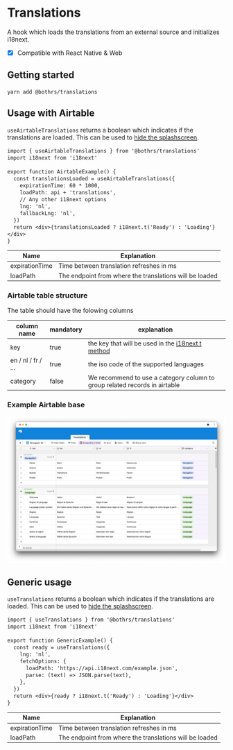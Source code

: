 # Translations

A hook which loads the translations from an external source and initializes i18next.

- [x] Compatible with React Native & Web

## Getting started

```
yarn add @bothrs/translations
```

## Usage with Airtable

`useAirtableTranslations` returns a boolean which indicates if the translations are loaded. This can be used to [hide the splashscreen](https://docs.expo.dev/versions/latest/sdk/splash-screen/).

```tsx
import { useAirtableTranslations } from '@bothrs/translations'
import i18next from 'i18next'

export function AirtableExample() {
  const translationsLoaded = useAirtableTranslations({
    expirationTime: 60 * 1000,
    loadPath: api + 'translations',
    // Any other i18next options
    lng: 'nl',
    fallbackLng: 'nl',
  })
  return <div>{translationsLoaded ? i18next.t('Ready') : 'Loading'}</div>
}
```

| Name           | Explanation                                             |
| -------------- | ------------------------------------------------------- |
| expirationTime | Time between translation refreshes in ms                |
| loadPath       | The endpoint from where the translations will be loaded |

### Airtable table structure

The table should have the folowing columns

| column name        | mandatory | explanation                                                                                 |
| ------------------ | --------- | ------------------------------------------------------------------------------------------- |
| key                | true      | the key that will be used in the [i18next t method](https://www.i18next.com/overview/api#t) |
| en / nl / fr / ... | true      | the iso code of the supported languages                                                     |
| category           | false     | We recommend to use a category column to group related records in airtable                  |

### Example Airtable base

![Example Airtable base](https://raw.githubusercontent.com/bothrs/open-source/main/packages/translations/assets/recommended-airtable-base.png)

## Generic usage

`useTranslations` returns a boolean which indicates if the translations are loaded. This can be used to [hide the splashscreen](https://docs.expo.dev/versions/latest/sdk/splash-screen/).

```tsx
import { useTranslations } from '@bothrs/translations'
import i18next from 'i18next'

export function GenericExample() {
  const ready = useTranslations({
    lng: 'nl',
    fetchOptions: {
      loadPath: 'https://api.i18next.com/example.json',
      parse: (text) => JSON.parse(text),
    },
  })
  return <div>{ready ? i18next.t('Ready') : 'Loading'}</div>
}
```

| Name           | Explanation                                             |
| -------------- | ------------------------------------------------------- |
| expirationTime | Time between translation refreshes in ms                |
| loadPath       | The endpoint from where the translations will be loaded |
